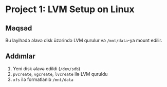 # Project 1: LVM Setup on Linux

## Məqsəd
Bu layihədə əlavə disk üzərində LVM qurulur və `/mnt/data`-ya mount edilir.

## Addımlar
1. Yeni disk əlavə edildi (`/dev/sdb`)
2. `pvcreate`, `vgcreate`, `lvcreate` ilə LVM quruldu
3. `xfs` ilə formatlanıb `/mnt/data`
